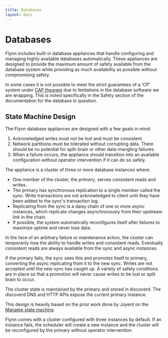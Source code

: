 ```yaml
---
title: Databases
layout: docs
---
```


# Databases

Flynn includes built-in database appliances that handle configuring and managing
highly available databases automatically. These appliances are designed to
provide the maximum amount of safety available from the database system while
providing as much availability as possible without compromising safety.

In some cases it is not possible to meet the strict guarantees of a 'CP' system
under [CAP theorem](https://en.wikipedia.org/wiki/CAP_theorem) due to
limitations in the database software we are wrapping. This is noted specifically
in the Safety section of the documentation for the database in question.

## State Machine Design

The Flynn database appliances are designed with a few goals in mind:

1. Acknowledged writes must not be lost and must be consistent.
1. Network partitions must be tolerated without corrupting data. There should be
   no potential for split-brain or other data-mangling failures.
1. When a failure occurs, the appliance should transition into an available
   configuration without operator intervention if it can do so safely.

 The appliance is a cluster of three or more database instances where:

- One member of the cluster, the _primary_, serves consistent reads and writes.
- The primary has synchronous replication to a single member called the _sync_.
  Write transactions are not acknowledged to client until they have been added
  to the sync's transaction log.
- Replicating from the sync is a daisy chain of one or more _async_ instances,
  which replicate changes asynchronously from their upstream link in the chain.
- If possible, the system automatically reconfigures itself after failures to
  maximize uptime and never lose data.

In the face of an arbitrary failure or maintenance action, the cluster can
temporarily lose the ability to handle writes and consistent reads. Eventually
consistent reads are always available from the sync and async instances.

If the primary fails, the sync sees this and promotes itself to primary,
converting the async replicating from it to the new sync. Writes are not
accepted until the new sync has caught up. A variety of safety conditions are in
place so that a promotion will never cause writes to be lost or split brain to
occur.

The cluster state is maintained by the primary and stored in discoverd. The
discoverd DNS and HTTP APIs expose the current primary instance.

This design is heavily based on the prior work done by Joyent on the [Manatee
state machine](https://github.com/joyent/manatee-state-machine).

Flynn comes with a cluster configured with three instances by default. If an
instance fails, the scheduler will create a new instance and the cluster will be
reconfigured by the primary without operator intervention.

